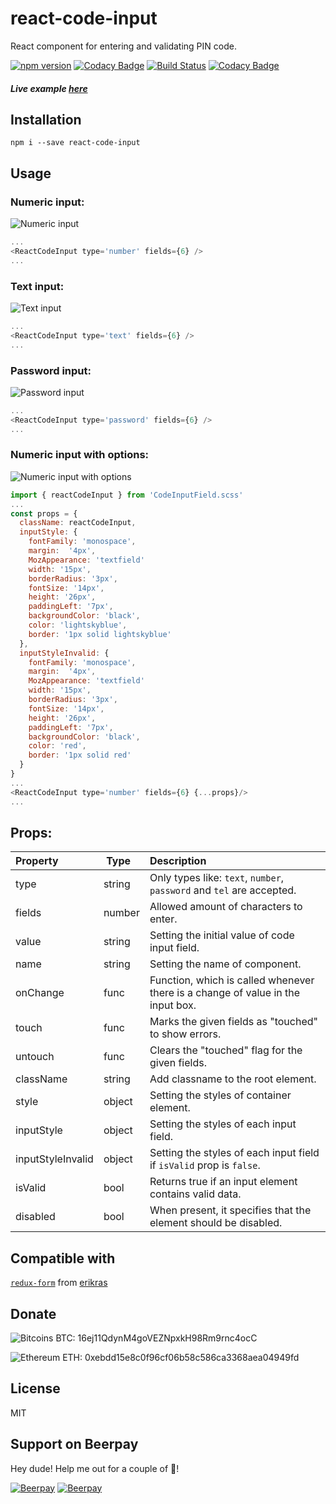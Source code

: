 # react-code-input
React component for entering and validating PIN code.

[![npm version](https://badge.fury.io/js/react-code-input.svg)](https://badge.fury.io/js/react-code-input) [![Codacy Badge](https://api.codacy.com/project/badge/Grade/970fd2a1775740aa82eecad7cb407395)](https://www.codacy.com/app/konstantin_2/react-code-input?utm_source=github.com&amp;utm_medium=referral&amp;utm_content=40818419/react-code-input&amp;utm_campaign=Badge_Grade) [![Build Status](https://travis-ci.org/40818419/react-code-input.svg?branch=master)](https://travis-ci.org/40818419/react-code-input) [![Codacy Badge](https://api.codacy.com/project/badge/Coverage/970fd2a1775740aa82eecad7cb407395)](https://www.codacy.com/app/konstantin_2/react-code-input?utm_source=github.com&utm_medium=referral&utm_content=40818419/react-code-input&utm_campaign=Badge_Coverage)

##### Live example [here](https://40818419.github.io/react-code-input)

## Installation

`npm i --save react-code-input`

## Usage

### Numeric input:
![Numeric input](https://cloud.githubusercontent.com/assets/2235499/21593670/eafea336-d119-11e6-9d4b-738141f24b44.png)
```js
...
<ReactCodeInput type='number' fields={6} />
...
```

### Text input:
![Text input](https://cloud.githubusercontent.com/assets/2235499/21593708/61cebee2-d11a-11e6-9b8d-e99dbeeec23b.png)
```js
...
<ReactCodeInput type='text' fields={6} />
...
```
### Password input:
![Password input](https://cloud.githubusercontent.com/assets/2235499/21593710/65ed7252-d11a-11e6-995f-f0127af5bd9f.png)
```js
...
<ReactCodeInput type='password' fields={6} />
...
```
### Numeric input with options:
![Numeric input with options](https://cloud.githubusercontent.com/assets/2235499/21593674/f3bb887c-d119-11e6-8b3f-ba478a0f4692.png)
```js
import { reactCodeInput } from 'CodeInputField.scss'
...
const props = {
  className: reactCodeInput,
  inputStyle: {
    fontFamily: 'monospace',
    margin:  '4px',
    MozAppearance: 'textfield'
    width: '15px',
    borderRadius: '3px',
    fontSize: '14px',
    height: '26px',
    paddingLeft: '7px',
    backgroundColor: 'black',
    color: 'lightskyblue',
    border: '1px solid lightskyblue'
  },
  inputStyleInvalid: {
    fontFamily: 'monospace',
    margin:  '4px',
    MozAppearance: 'textfield'
    width: '15px',
    borderRadius: '3px',
    fontSize: '14px',
    height: '26px',
    paddingLeft: '7px',
    backgroundColor: 'black',
    color: 'red',
    border: '1px solid red'
  }
}
...
<ReactCodeInput type='number' fields={6} {...props}/>
...
```
## Props:

| Property | Type | Description |
|:---|:---|:---|
| type | string | Only types like: `text`, `number`, `password` and `tel` are accepted.|
| fields | number | Allowed amount of characters to enter. |
| value | string | Setting the initial value of code input field. |
| name | string | Setting the name of component. |
| onChange | func | Function, which is called whenever there is a change of value in the input box. |
| touch | func | Marks the given fields as "touched" to show errors. |
| untouch | func | Clears the "touched" flag for the given fields. |
| className | string | Add classname to the root element. |
| style | object | Setting the styles of container element. |
| inputStyle | object | Setting the styles of each input field. |
| inputStyleInvalid | object | Setting the styles of each input field if `isValid` prop is `false`. |
| isValid | bool | Returns true if an input element contains valid data. |
| disabled | bool | When present, it specifies that the element should be disabled. |

## Compatible with
[`redux-form`](https://github.com/erikras/redux-form) from [erikras](https://github.com/erikras)

## Donate

![Bitcoins](https://user-images.githubusercontent.com/2235499/30970275-020c0342-a465-11e7-9a35-f139648a4998.png) BTC: 16ej11QdynM4goVEZNpxkH98Rm9rnc4ocC

![Ethereum](https://user-images.githubusercontent.com/2235499/30970274-02092564-a465-11e7-9ca0-f8cf8db74e15.png) ETH: 0xebdd15e8c0f96cf06b58c586ca3368aea04949fd

## License
MIT

## Support on Beerpay
Hey dude! Help me out for a couple of :beers:!

[![Beerpay](https://beerpay.io/40818419/react-code-input/badge.svg?style=beer-square)](https://beerpay.io/40818419/react-code-input)  [![Beerpay](https://beerpay.io/40818419/react-code-input/make-wish.svg?style=flat-square)](https://beerpay.io/40818419/react-code-input?focus=wish)